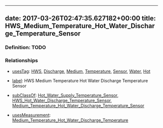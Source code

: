 
---
date: 2017-03-26T02:47:35.627182+00:00
title: HWS_Medium_Temperature_Hot_Water_Discharge_Temperature_Sensor
---
### Definition: TODO

### Relationships

* [usesTag](https://brickschema.org/schema/1.0/BrickFrame#usesTag): [HWS](https://brickschema.org/schema/1.0/BrickTag#HWS), [Discharge](https://brickschema.org/schema/1.0/BrickTag#Discharge), [Medium](https://brickschema.org/schema/1.0/BrickTag#Medium), [Temperature](https://brickschema.org/schema/1.0/BrickTag#Temperature), [Sensor](https://brickschema.org/schema/1.0/BrickTag#Sensor), [Water](https://brickschema.org/schema/1.0/BrickTag#Water), [Hot](https://brickschema.org/schema/1.0/BrickTag#Hot)

* [label](http://www.w3.org/2000/01/rdf-schema#label): HWS Medium Temperature Hot Water Discharge Temperature Sensor

* [subClassOf](http://www.w3.org/2000/01/rdf-schema#subClassOf): [Hot_Water_Supply_Temperature_Sensor](https://brickschema.org/schema/1.0/Brick#Hot_Water_Supply_Temperature_Sensor), [HWS_Hot_Water_Discharge_Temperature_Sensor](https://brickschema.org/schema/1.0/Brick#HWS_Hot_Water_Discharge_Temperature_Sensor), [Medium_Temperature_Hot_Water_Discharge_Temperature_Sensor](https://brickschema.org/schema/1.0/Brick#Medium_Temperature_Hot_Water_Discharge_Temperature_Sensor)

* [usesMeasurement](https://brickschema.org/schema/1.0/BrickFrame#usesMeasurement): [Medium_Temperature_Hot_Water_Discharge_Temperature](https://brickschema.org/schema/1.0/Brick#Medium_Temperature_Hot_Water_Discharge_Temperature)
